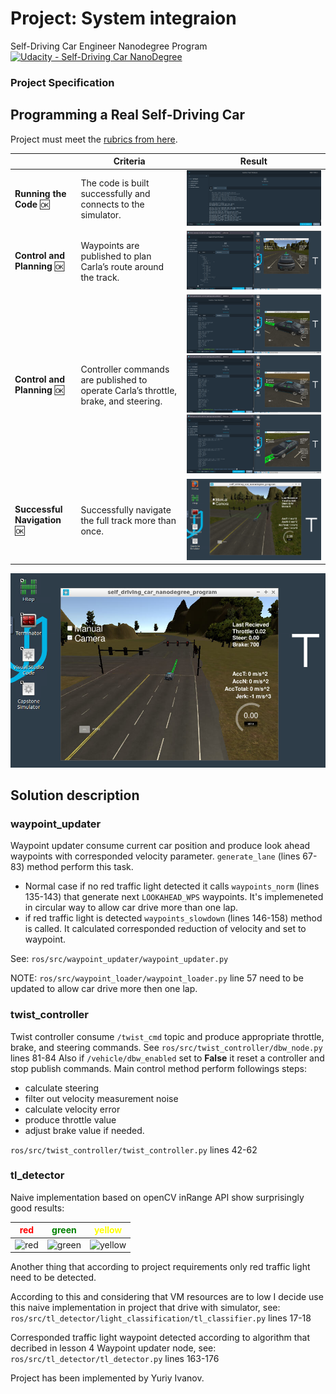 # Project: System integraion

Self-Driving Car Engineer Nanodegree Program [![Udacity - Self-Driving Car NanoDegree](https://s3.amazonaws.com/udacity-sdc/github/shield-carnd.svg)](http://www.udacity.com/drive)

### Project Specification

## Programming a Real Self-Driving Car

Project must meet the [rubrics from here](https://review.udacity.com/#!/rubrics/3058/view).


| |Criteria| Result |
|--------|--------|--------|
|**Running the Code** :ok: |The code is built successfully and connects to the simulator.| [![](./images/R001_th.png)](./images/R001.png) |
|**Control and Planning** :ok: |Waypoints are published to plan Carla’s route around the track.| [![](./images/R002_th.png)](./images/R002.png) |
|**Control and Planning** :ok: |Controller commands are published to operate Carla’s throttle, brake, and steering.| [![](./images/R003_01_th.png)](./images/R003_01.png) [![](./images/R003_02_th.png)](./images/R003_02.png) [![](./images/R003_03_th.png)](./images/R003_03.png) |
|**Successful Navigation** :ok: |Successfully navigate the full track more than once.| ![2nd lap](./images/2nd_lap.png) |

![Car able to stop on red traffic light](./images/stop_on_red.png)

## Solution description

### waypoint_updater

Waypoint updater consume current car position and produce look ahead waypoints with corresponded velocity parameter. ```generate_lane``` (lines 67-83) method perform this task.
* Normal case if no red traffic light detected it calls ```waypoints_norm``` (lines 135-143)
that generate next ```LOOKAHEAD_WPS``` waypoints. It's implemeneted in circular way to allow car drive more than one lap.
* if red traffic light is detected ```waypoints_slowdown``` (lines 146-158) method is called. It calculated corresponded reduction of velocity and set to waypoint.  

See: ```ros/src/waypoint_updater/waypoint_updater.py```

NOTE: ```ros/src/waypoint_loader/waypoint_loader.py``` line 57 need to be updated to allow car drive more then one lap.


### twist_controller

Twist controller consume ```/twist_cmd``` topic and produce appropriate throttle, brake, and steering commands. See ```ros/src/twist_controller/dbw_node.py``` lines 81-84
Also if ```/vehicle/dbw_enabled``` set to **False** it reset a controller and stop publish commands.
Main control method perform followings steps:
* calculate steering
* filter out velocity measurement noise
* calculate velocity error
* produce throttle value
* adjust brake value if needed.   

```ros/src/twist_controller/twist_controller.py``` lines 42-62

### tl_detector

Naive implementation based on openCV inRange API show surprisingly good results:

|  <font color="red">red</font> | <font color="green">green</font> | <font color="yellow">yellow</font> |
|------|-------|--------|
| ![red](./images/02_red.png) | ![green](./images/00_green.png) | ![yellow](./images/01_yellow.png) |

Another thing that according to project requirements only red traffic light need to be detected.  

According to this and considering that VM resources are to low I decide use this naive implementation in project that drive with simulator, see: ``` ros/src/tl_detector/light_classification/tl_classifier.py ``` lines 17-18

Corresponded traffic light waypoint detected according to algorithm that decribed in lesson 4 Waypoint updater node, see: ``` ros/src/tl_detector/tl_detector.py ``` lines 163-176



Project has been implemented by Yuriy Ivanov.
